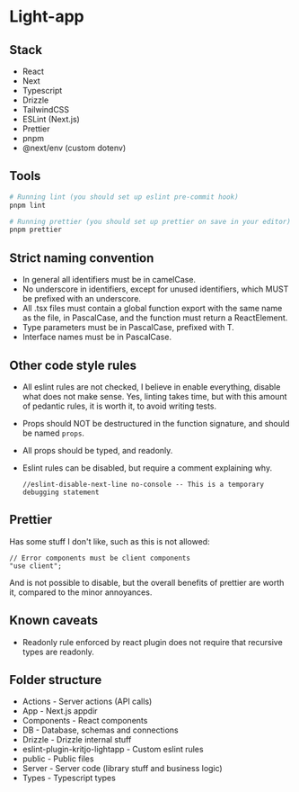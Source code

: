 # Light-app

## Stack

- React
- Next
- Typescript
- Drizzle
- TailwindCSS
- ESLint (Next.js)
- Prettier
- pnpm
- @next/env (custom dotenv)

## Tools

```bash
# Running lint (you should set up eslint pre-commit hook)
pnpm lint

# Running prettier (you should set up prettier on save in your editor)
pnpm prettier
```

## Strict naming convention

- In general all identifiers must be in camelCase.
- No underscore in identifiers, except for unused identifiers, which MUST be prefixed with an underscore.
- All .tsx files must contain a global function export with the same name as the file, in PascalCase, and the function must return a ReactElement.
- Type parameters must be in PascalCase, prefixed with T.
- Interface names must be in PascalCase.

## Other code style rules

- All eslint rules are not checked, I believe in enable everything, disable what does not make sense. Yes, linting takes time, but with this amount
  of pedantic rules, it is worth it, to avoid writing tests.
- Props should NOT be destructured in the function signature, and should be named `props`.
- All props should be typed, and readonly.
- Eslint rules can be disabled, but require a comment explaining why.

  `//eslint-disable-next-line no-console -- This is a temporary debugging statement`

## Prettier

Has some stuff I don't like, such as this is not allowed:

```tsx
// Error components must be client components
"use client";
```

And is not possible to disable, but the overall benefits of prettier are worth it, compared to the minor annoyances.

## Known caveats

- Readonly rule enforced by react plugin does not require that recursive types are readonly.

## Folder structure

- Actions - Server actions (API calls)
- App - Next.js appdir
- Components - React components
- DB - Database, schemas and connections
- Drizzle - Drizzle internal stuff
- eslint-plugin-kritjo-lightapp - Custom eslint rules
- public - Public files
- Server - Server code (library stuff and business logic)
- Types - Typescript types
